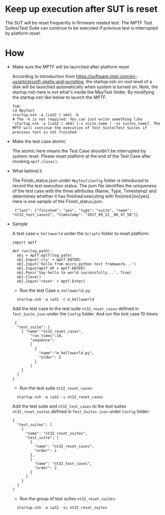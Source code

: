 # Keep up execution after SUT is reset

The SUT will be reset frequently in firmware related test. The MPTF Test Suites/Test Suite can continue to be executed if previous test is interrupted by platform reset. 


# How 
* Make sure the MPTF will be launched after platform reset
  
  According to introduction from https://software.intel.com/en-us/articles/efi-shells-and-scripting, the startup.nsh on root level of a disk will be launched automatically when system is turned on. Note, the startup.nsh here is not what's inside the MpyTest folder. By modifying the startup.nsh like below to launch the MPTF.

  ```
  fs0:    
  cd MpyTest  
  startup.nsh -a [ia32 | x64] -k
  # The -k is not required. You can just write something like 'startup.nsh -a [ia32 | x64] [-s suite_name | -ss suites_name]. The MPTF will continue the execution of Test Suite|Test Suites if previous test is not finished
  ```
* Make the test case atomic 
  
  The atomic here means the Test Case shouldn't be interrupted by system reset. Please reset platform at the end of the Test Case after invoking `mptf.close()`. 

* What behind it
  
  The Finish_status.json under `MpyTest\Config` folder is introduced to record the test execution status. The json file identifies the uniqueness of the test case with the three attributes (Name, Type, Timestamp) and determines whether it has finished executing with finished:[no|yes]. Here is one sample of the Finish_status.json.

  ```
   {"last": {"finished": "yes", "type": "suite", "name": "nt32_test_cases2", "timestamp": "2017_09_21__06_47_50"}}
  ```
 
* Sample 
  
  A test case `m_helloworld` under the `Scripts` folder to reset platform:
  ```  
  import mptf
  
  def run(log_path):
    obj = mptf.mptf(log_path)
    obj.Input('cls' + mptf.ENTER)
    obj.Input('hello from micro python test framework...')
    obj.Input(mptf.UP + mptf.ENTER)
    obj.Pass('Say hello to world successfully...', True)
    obj.Close()
    obj.Input('reset' + mptf.Enter) 
  ```
  * Run the test Case `m_helloworld.py`:
  ```
    startup.nsh -a ia32 -c m_helloworld
  ```
  
  Add the test case to the test suite `nt32_reset_cases` defined in `Test_Suite.json` under the `Config` folder. And run the test case 10 times:
  ```
   {
    "test_suite": [
      { "name":"nt32_reset_cases",
          "run_times":10,
          "sequence":
          [
            {
              "name":"m_helloworld.py",
              "order": 1
            }
          ]
      }
    ]
  }
  ```
  * Run the test suite `nt32_reset_cases`:
  ```
    startup.nsh -a ia32 -s nt32_reset_cases
  ```
  Add the test suite and `nt32_test_cases` to the test suites `nt32_reset_suites` defined in `Test_Suites.json` under `Config` folder: 
  ```
  {
    "test_suites": [
      {
        "name": "nt32_reset_suites",
        "test_suite": [
          {
            "name": "nt32_reset_cases",
            "order": 1
          },
          {
            "name": "nt32_test_cases",
            "order": 2
          }
        ]
      }
    ]
  }
  ```
  * Run the group of test suites `nt32_reset_suites`:
  ```
    startup.nsh -a ia32 -ss nt32_reset_suites
  ```
